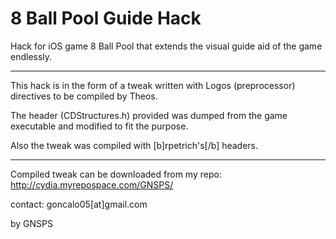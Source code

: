 8 Ball Pool Guide Hack
======================

Hack for iOS game 8 Ball Pool that extends the visual guide aid of the game endlessly.

***************************

This hack is in the form of a tweak written with Logos (preprocessor) directives to be compiled by Theos.

The header (CDStructures.h) provided was dumped from the game executable and modified to fit the purpose.

Also the tweak was compiled with [b]rpetrich's[/b] headers.

***************************

Compiled tweak can be downloaded from my repo:
http://cydia.myrepospace.com/GNSPS/

contact:
goncalo05[at]gmail.com

by GNSPS
